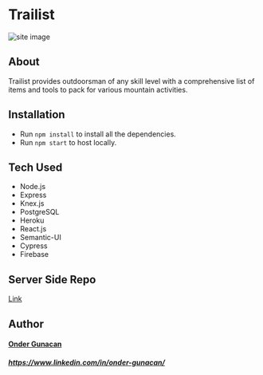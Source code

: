 # Trailist

![site image](https://user-images.githubusercontent.com/32599743/42656986-35b93b78-85de-11e8-9875-772e3b0ebff9.png)

## About

Trailist provides outdoorsman of any skill level with a comprehensive list of items and tools to pack for various mountain activities. 

## Installation

- Run `npm install` to install all the dependencies.
- Run `npm start` to host locally.

## Tech Used

- Node.js
- Express
- Knex.js
- PostgreSQL
- Heroku
- React.js
- Semantic-UI 
- Cypress
- Firebase

## Server Side Repo

[Link](https://github.com/Gunacan/Trailist-p3-server)

## Author

#### [Onder Gunacan](https://github.com/Gunacan)
##### https://www.linkedin.com/in/onder-gunacan/




